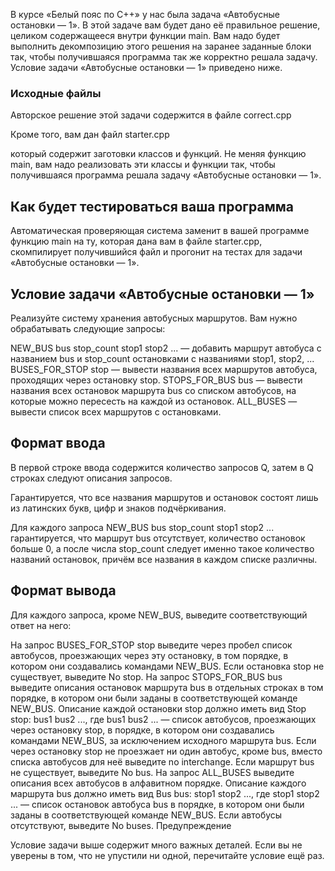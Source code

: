 В курсе «Белый пояс по С++» у нас была задача «Автобусные остановки — 1». В этой задаче вам будет дано её правильное решение, целиком содержащееся внутри функции main. Вам надо будет выполнить декомпозицию этого решения на заранее заданные блоки так, чтобы получившаяся программа так же корректно решала задачу. Условие задачи «Автобусные остановки — 1» приведено ниже.

###  Исходные файлы

Авторское решение этой задачи содержится в файле
correct.cpp

Кроме того, вам дан файл
starter.cpp

который содержит заготовки классов и функций. Не меняя функцию main, вам надо реализовать эти классы и функции так, чтобы получившаяся программа решала задачу «Автобусные остановки — 1».

## Как будет тестироваться ваша программа

Автоматическая проверяющая система заменит в вашей программе функцию main на ту, которая дана вам в файле starter.cpp, скомпилирует получившийся файл и прогонит на тестах для задачи «Автобусные остановки — 1».

## Условие задачи «Автобусные остановки — 1»

Реализуйте систему хранения автобусных маршрутов. Вам нужно обрабатывать следующие запросы:

NEW_BUS bus stop_count stop1 stop2 ... — добавить маршрут автобуса с названием bus и stop_count остановками с названиями stop1, stop2, ...
BUSES_FOR_STOP stop — вывести названия всех маршрутов автобуса, проходящих через остановку stop.
STOPS_FOR_BUS bus — вывести названия всех остановок маршрута bus со списком автобусов, на которые можно пересесть на каждой из остановок.
ALL_BUSES — вывести список всех маршрутов с остановками.

## Формат ввода

В первой строке ввода содержится количество запросов Q, затем в Q строках следуют описания запросов.

Гарантируется, что все названия маршрутов и остановок состоят лишь из латинских букв, цифр и знаков подчёркивания.

Для каждого запроса NEW_BUS bus stop_count stop1 stop2 ... гарантируется, что маршрут bus отсутствует, количество остановок больше 0, а после числа stop_count следует именно такое количество названий остановок, причём все названия в каждом списке различны.

## Формат вывода

Для каждого запроса, кроме NEW_BUS, выведите соответствующий ответ на него:

На запрос BUSES_FOR_STOP stop выведите через пробел список автобусов, проезжающих через эту остановку, в том порядке, в котором они создавались командами NEW_BUS. Если остановка stop не существует, выведите No stop.
На запрос STOPS_FOR_BUS bus выведите описания остановок маршрута bus в отдельных строках в том порядке, в котором они были заданы в соответствующей команде NEW_BUS. Описание каждой остановки stop должно иметь вид Stop stop: bus1 bus2 ..., где bus1 bus2 ... — список автобусов, проезжающих через остановку stop, в порядке, в котором они создавались командами NEW_BUS, за исключением исходного маршрута bus. Если через остановку stop не проезжает ни один автобус, кроме bus, вместо списка автобусов для неё выведите no interchange. Если маршрут bus не существует, выведите No bus.
На запрос ALL_BUSES выведите описания всех автобусов в алфавитном порядке. Описание каждого маршрута bus должно иметь вид Bus bus: stop1 stop2 ..., где stop1 stop2 ... — список остановок автобуса bus в порядке, в котором они были заданы в соответствующей команде NEW_BUS. Если автобусы отсутствуют, выведите No buses.
Предупреждение

Условие задачи выше содержит много важных деталей. Если вы не уверены в том, что не упустили ни одной, перечитайте условие ещё раз.
